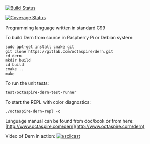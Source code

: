 [![Build Status](https://travis-ci.org/octaspire/dern.svg?branch=master)](https://travis-ci.org/octaspire/dern)

[![Coverage Status](https://coveralls.io/repos/github/octaspire/dern/badge.svg?branch=master)](https://coveralls.io/github/octaspire/dern?branch=master)

Programming language written in standard C99

To build Dern from source in Raspberry Pi or Debian system:

```shell
sudo apt-get install cmake git
git clone https://gitlab.com/octaspire/dern.git
cd dern
mkdir build
cd build
cmake ..
make
```

To run the unit tests:

```shell
test/octaspire-dern-test-runner
```

To start the REPL with color diagnostics:

```shell
./octaspire-dern-repl -c
```

Language manual can be found from doc/book or from here:
[http://www.octaspire.com/dern](http://www.octaspire.com/dern)

Video of Dern in action:
[![asciicast](https://asciinema.org/a/109958.png)](https://asciinema.org/a/109958)

